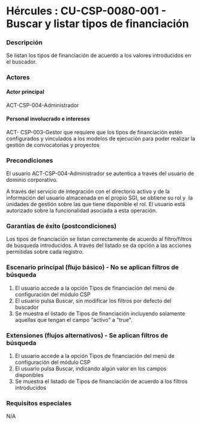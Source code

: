 # Hércules : CU\-CSP\-0080\-001 \- Buscar y listar tipos de financiación



### Descripción

Se listan los tipos de financiación de acuerdo a los valores introducidos en el buscador.

### Actores

#### Actor principal

ACT\-CSP\-004\-Administrador

#### Personal involucrado e intereses

ACT\- CSP\-003\-Gestor que requiere que los tipos de financiación estén configurados y vinculados a los modelos de ejecución para poder realizar la gestión de convocatorias y proyectos

### Precondiciones

El usuario ACT\-CSP\-004\-Administrador se autentica a través del usuario de dominio corporativo.

A través del servicio de integración con el directorio activo y de la información del usuario almacenada en el propio SGI, se obtiene su rol y  la unidades de gestión sobre las que tiene disponible el rol. El usuario está autorizado sobre la funcionalidad asociada a esta operación.

### Garantías de éxito (postcondiciones)

Los tipos de financiación se listan correctamente de acuerdo al filtro/filtros de búsqueda introducidos. A través del listado se da opción a las acciones permitidas sobre cada registro.

### Escenario principal (flujo básico) \- No se aplican filtros de búsqueda

1. El usuario accede a la opción Tipos de financiación del menú de configuración del módulo CSP
2. El usuario pulsa Buscar, sin modificar los filtros por defecto del buscador
3. Se muestra el listado de Tipos de financiación incluyendo solamente aquellas que tengan el campo "activo" a "true".

  


### Extensiones (flujos alternativos) \- Se aplican filtros de búsqueda

1. El usuario accede a la opción Tipos de financiación del menú de configuración del módulo CSP
2. El usuario pulsa Buscar, indicando algún valor en los campos disponibles
3. Se muestra el listado de Tipos de financiación de acuerdo a los filtros introducidos

### Requisitos especiales

N/A

  
  
  





